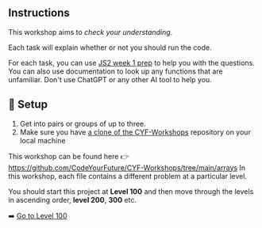 ## Instructions

This workshop aims to _check your understanding_.

Each task will explain whether or not you should run the code.

For each task, you can use [JS2 week 1 prep](https://curriculum.codeyourfuture.io/js2/sprints/1/prep/)
to help you with the questions.
You can also use documentation to look up any functions that are unfamiliar.
Don't use ChatGPT or any other AI tool to help you.

## 🧰 Setup

1. Get into pairs or groups of up to three.
2. Make sure you have [a clone of the CYF-Workshops](https://github.com/CodeYourFuture/CYF-Workshops) repository on your local machine

This workshop can be found here 👉 https://github.com/CodeYourFuture/CYF-Workshops/tree/main/arrays
In this workshop, each file contains a different problem at a particular level.

You should start this project at **Level 100** and then move through the levels in ascending order, **level 200**, **300** etc.

➡️ [Go to Level 100](https://github.com/CodeYourFuture/CYF-Workshops/blob/main/arrays/level-100.js)
